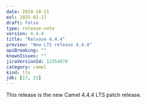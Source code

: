```yaml
---
date: 2024-10-21
eol: 2025-02-17
draft: false
type: release-note
version: 4.4.4
title: "Release 4.4.4"
preview: "New LTS release 4.4.4"
apiBreaking: ""
knownIssues: ""
jiraVersionId: 12354878
category: camel
kind: lts
jdk: [17, 21]
---
```


This release is the new Camel 4.4.4 LTS patch release.
